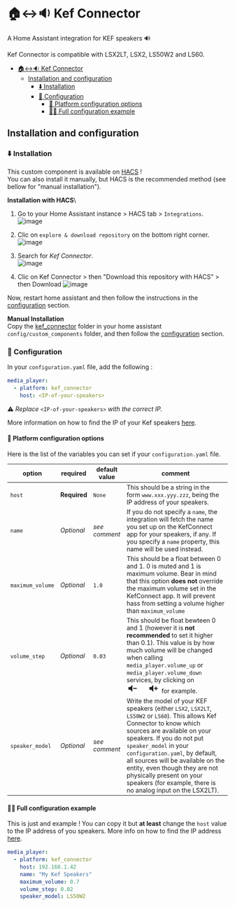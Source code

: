 # 🏠️↔️🔉 Kef Connector
A Home Assistant integration for KEF speakers 🔊

Kef Connector is compatible with LSX2LT, LSX2, LS50W2 and LS60.

- [🏠️↔️🔉 Kef Connector](#️️-kef-connector)
  - [Installation and configuration](#installation-and-configuration)
    - [⬇️ Installation](#️-installation)
    - [🔧 Configuration](#-configuration)
      - [📜 Platform configuration options](#-platform-configuration-options)
      - [🧑‍🔬 Full configuration example](#-full-configuration-example)


## Installation and configuration

### ⬇️ Installation
This custom component is available on [HACS](https://hacs.xyz) !\
You can also install it manually, but HACS is the recommended method (see bellow for "manual installation").

**Installation with HACS**\
1. Go to your Home Assistant instance > HACS tab > `Integrations`.\
![image](https://user-images.githubusercontent.com/19673370/141852430-c8df83b9-3b94-4b2f-8e59-18ca417cc618.png)


2. Clic on `explore & download repository` on the bottom right corner.\
![image](https://user-images.githubusercontent.com/19673370/141852710-06f85383-41b7-4d9a-86a0-19ccf46e6588.png)

3. Search for _Kef Connector_.\
![image](https://user-images.githubusercontent.com/19673370/141853121-64676e27-4ef0-4929-8041-7658bb141b8b.png)

4. Clic on Kef Connector > then "Download this repository with HACS" > then Download
![image](https://user-images.githubusercontent.com/19673370/141853310-83bd3f09-e55d-4814-8400-272e52d3b26e.png)

Now, restart home assistant and then follow the instructions in the [configuration](#-configuration) section.


**Manual Installation**\
Copy the [kef_connector](custom_components/kef_connector) folder in your home assistant `config/custom_components` folder, and then follow the [configuration](#-configuration) section.

### 🔧 Configuration

In your `configuration.yaml` file, add the following :

```yaml
media_player:
  - platform: kef_connector
    host: <IP-of-your-speakers>
```
⚠️ _Replace_ `<IP-of-your-speakers>` _with the correct IP._ 

More information on how to find the IP of your Kef speakers [here](https://github.com/N0ciple/pykefcontrol#-get-the-ip-address).

#### 📜 Platform configuration options

Here is the list of the variables you can set if your `configuration.yaml` file.

| option           | required     | default value | comment|
| ---------------- | ------------ | -------------|-------------------- |
| `host`           | **Required** | `None`        | This should be a string in the form `www.xxx.yyy.zzz`, being the IP address of your speakers.|
| `name`           | _Optional_   | _see comment_ | If you do not specify a `name`, the integration will fetch the name you set up on the KefConnect app for your speakers, if any. If you specify a `name` property, this name will be used instead.|
| `maximum_volume` | _Optional_   | `1.0`         | This should be a float between 0 and 1. 0 is muted and 1 is maximum volume. Bear in mind that this option **does not** override the maximum volume set in the KefConnect app. It will prevent hass from setting a volume higher than `maximum_volume`|
| `volume_step`    | _Optional_   | `0.03`        | This should be float bewteen 0 and 1 (however it is **not recommended** to set it higher than 0.1). This value is by how much volume will be changed when calling   `media_player.volume_up` or `media_player.volume_down` services, by clicking on ![volume_down_up](assets/images/volume_down_up.png) for example. |
| `speaker_model`  | _Optional_   | _see comment_ | Write the model of your KEF speakers (either `LSX2`, `LSX2LT`, `LS50W2` or `LS60`). This allows Kef Connector to know which sources are available on your speakers. If you do not put `speaker_model` in your `configuration.yaml`, by default, all sources will be available on the entity, even though they are not physically present on your speakers (for example, there is no analog input on the LSX2LT). |
#### 🧑‍🔬 Full configuration example
This is just and example ! You can copy it but **at least** change the `host` value to the IP address of you speakers. More info on how to find the IP address [here](https://github.com/N0ciple/pykefcontrol#-get-the-ip-address).
```yaml
media_player:
  - platform: kef_connector
    host: 192.168.1.42
    name: "My Kef Speakers"
    maximum_volume: 0.7
    volume_step: 0.02
    speaker_model: LS50W2
```
